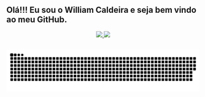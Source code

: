 ## Olá!!! Eu sou o William Caldeira e seja bem vindo ao meu GitHub.

<div align="center">
  <a href="https://github.com/williamcaldeira">
  <img height="160em" src="https://github-readme-stats.vercel.app/api?username=williamcaldeira&show_icons=true&theme=dracula&include_all_commits=true&count_private=true"/>
  <img height="160em" src="https://github-readme-stats.vercel.app/api/top-langs/?username=williamcaldeira&layout=compact&langs_count=7&theme=dracula"/>
</div>

##

![Snake animation](https://github.com/williamcaldeira/williamcaldeira/blob/output/github-contribution-grid-snake.svg)
